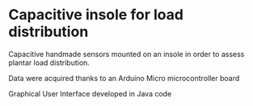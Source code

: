# Capacitive insole for load distribution
Capacitive handmade sensors mounted on an insole in order to assess plantar load distribution.

Data were acquired thanks to an Arduino Micro microcontroller board

Graphical User Interface developed in Java code
